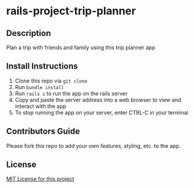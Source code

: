 # rails-project-trip-planner

## Description
Plan a trip with friends and family using this trip planner app

## Install Instructions
1. Clone this repo via `git clone`
2. Run `bundle install`
3. Run `rails s` to run the app on the rails server
4. Copy and paste the server address into a web browser to view and interact with the app
5. To stop running the app on your server, enter CTRL-C in your terminal

## Contributors Guide
Please fork this repo to add your own features, styling, etc. to the app.

## License
[MIT License for this project](./LICENSE)